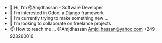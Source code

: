 - 👋 Hi, I’m @Amjdhassan - Software Developer
- 👀 I’m interested in Odoo, a Django framework
- 🌱 I’m currently trying to make something new ...
- 💞️ I’m looking to collaborate on freelance projects
- 📫 How to reach me ...
                                @Amjdhassan
                                Amjd_hassan@yahoo.com
                                +249-923260016

<!---
Amjdhassan/Amjdhassan is a ✨ special ✨ repository because its `README.md` (this file) appears on your GitHub profile.
You can click the Preview link to take a look at your changes.
--->
